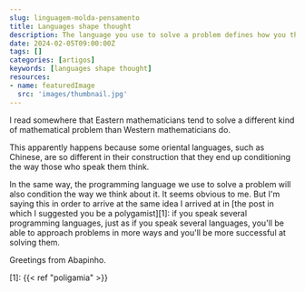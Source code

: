```yaml
---
slug: linguagem-molda-pensamento
title: Languages shape thought
description: The language you use to solve a problem defines how you think about it.
date: 2024-02-05T09:00:00Z
tags: []
categories: [artigos]
keywords: [languages shape thought]
resources:
- name: featuredImage
  src: 'images/thumbnail.jpg'
---
```


I read somewhere that Eastern mathematicians tend to solve a different kind of mathematical problem than Western mathematicians do.

<!--more-->

This apparently happens because some oriental languages, such as Chinese, are so different in their construction that they end up conditioning the way those who speak them think.

In the same way, the programming language we use to solve a problem will also condition the way we think about it. It seems obvious to me. But I'm saying this in order to arrive at the same idea I arrived at in [the post in which I suggested you be a polygamist][1]: if you speak several programming languages, just as if you speak several languages, you'll be able to approach problems in more ways and you'll be more successful at solving them.

Greetings from Abapinho.

[1]: {{< ref "poligamia" >}}
